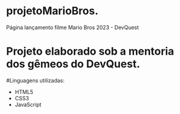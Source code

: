 # projetoMarioBros.
Página lançamento filme Mario Bros 2023 - DevQuest

# Projeto elaborado sob a mentoria dos gêmeos do DevQuest.


#Linguagens utilizadas:

- HTML5
- CSS3
- JavaScript
